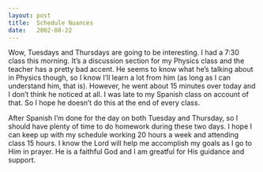 ```yaml
---
layout: post
title:  Schedule Nuances
date:   2002-08-22
---
```


Wow, Tuesdays and Thursdays are going to be interesting. I had a 7:30 class this morning. It’s a discussion section for my Physics class and the teacher has a pretty bad accent. He seems to know what he’s talking about in Physics though, so I know I’ll learn a lot from him (as long as I can understand him, that is). However, he went about 15 minutes over today and I don’t think he noticed at all. I was late to my Spanish class on account of that. So I hope he doesn’t do this at the end of every class.

After Spanish I’m done for the day on both Tuesday and Thursday, so I should have plenty of time to do homework during these two days. I hope I can keep up with my schedule working 20 hours a week and attending class 15 hours. I know the Lord will help me accomplish my goals as I go to Him in prayer. He is a faithful God and I am greatful for His guidance and support.